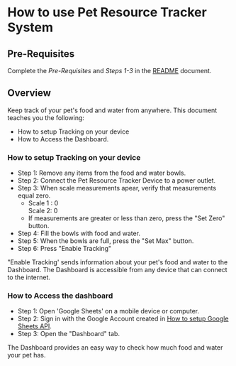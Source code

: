 # How to use Pet Resource Tracker System

## Pre-Requisites
Complete the _Pre-Requisites_ and _Steps 1-3_ in the [README](./README.md) document.

## Overview

Keep track of your pet's food and water from anywhere. This document teaches you the following:

*   How to setup Tracking on your device
*   How to Access the Dashboard.


### How to setup Tracking on your device

*   Step 1: Remove any items from the food and water bowls. 
*   Step 2: Connect the Pet Resource Tracker Device to a power outlet. 
*   Step 3: When scale measurements apear, verify that measurements equal zero. 
    *   Scale 1 : 0  
    	Scale 2: 0
    *   If measurements are greater or less than zero, press the "Set Zero" button. 
*   Step 4: Fill the bowls with food and water. 
*   Step 5: When the bowls are full, press the "Set Max" button. 
*   Step 6: Press "Enable Tracking"

"Enable Tracking' sends information about your pet's food and water to the Dashboard. The Dashboard is accessible from any device that can connect to the internet. 

### How to Access the dashboard

* Step 1: Open 'Google Sheets' on a mobile device or computer.
* Step 2: Sign in with the Google Account created in [How to setup Google Sheets API](/API%20Setup/how%20to%20setup%20google%20sheets%20api.md). 
* Step 3: Open the "Dashboard" tab.


The Dashboard provides an easy way to check how much food and water your pet has.
